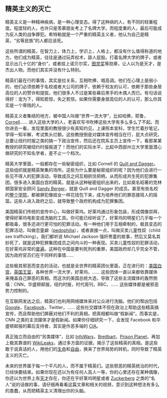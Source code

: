## 精英主义的灭亡

精英主义是一种精神疾病，是一种心理变态。得了这种病的人，有不同的轻重程度。程度轻的人，也许只是羡慕朋友考上了名牌大学。而程度重的人，最后可能成为反人类的战争罪犯。希特勒就是一个严重的精英主义者，他认为自己是精英，“劣等民族”的人都应该死。

这些所谓的精英，在智力上，体力上，学识上，人格上，都没有什么值得称道的地方。他们成为精英，往往是通过玩弄权术，舔人屁股。打着名牌大学的牌子，或者显示出几十亿的“身价”，或者挂上诺贝尔奖，[图灵奖](http://www.yinwang.org/blog-cn/2015/10/18/turing)等勋章，让人以为是天才，是杰出人物。而他们其实并没有什么特别。

精英们最在行的事情，其实是拉关系，互相吹捧，唱高调。他们在心理上是弱小的，他们必须依赖于名校或者大公司的牌子，依赖于校友的认可，依赖于那些身居高位的人的赞许和提拔。他们很多人不过是某些幕后黑手的木偶人而已。有句话说得好：宠为下，得知若惊，失之若惊。如果你需要身居高位的人的认可，那么你其实是一个卑贱的人。

精英主义者集结的地方，被中国人叫做“世界一流大学”，比如哈佛，耶鲁，[Cornell](http://www.yinwang.org/blog-cn/2014/01/04/authority)…… 进入这些大学的人，老喜欢写书吹捧这些大学有多么多么了不起。而你进去一看，发现里面的教授很少有真知灼见，上课照本宣科，学生忙着抄笔记，学得一知半解，考试焦头烂额。这些教授倒是对媒体宣传相当在行，屁大点研究，总要让纽约时报之类的搞一下政治宣传，然后还在院系主页上宣传一下，看那某某教授的研究被纽约时报报道了！而他们的实际水平，比起中西部州立大学里面潜心做研究的不知名学者，差不止一个档次。

精英大学里面，一般都存在一些秘密组织，比如 Cornell 的 [Quill and Dagger](https://en.wikipedia.org/wiki/Quill_and_Dagger)。这些组织就是精英聚集的场所。这些为什么要是秘密组织的呢？因为他们会进行一些见不得人的犯罪活动，导致成员之间互相抓住把柄，从而形成共生死的犯罪集团。很多进入美国白宫的精英，就是从这种秘密组织出来的，比如臭名昭著的克林顿国家安全顾问 [Sandy Berger](https://en.wikipedia.org/wiki/Sandy_Berger)，就是 Quill and Dagger 的成员。甚至有些名校的[整个学院](https://www.youtube.com/watch?v=cKy2c-itZEg&feature=youtu.be&t=1255)，都被罪犯像妓女一样花钱包下来，成为培养他们的罪恶接班人的摇篮。这些人进入政府之后，就导致整个政府机构成为犯罪集团。

美国精英们传统的宣传中心，叫做好莱坞。好莱坞通过形象包装，形成偶像崇拜，使得好莱坞电影变成洗脑的工具。你可能已经听说了，好莱坞的明星们几乎每一个都吸毒，很多还进行更可怕的犯罪活动。有一种他们用于互相牵制的，极其变态的犯罪活动，叫做恋童癖（[pedophilia](https://en.wikipedia.org/wiki/Pedophilia)），或者直接一点，叫做买卖儿童性奴（child sex trafficking）。我们都听说 Michael Jackson 强奸男童的故事，然后又莫名其妙死了，就是这种犯罪集团成员之间内斗的一种表现。买卖儿童性奴的犯罪活动，在好莱坞非常的[普遍](https://www.youtube.com/watch?v=roW238dfUUk)。这种在中国是要判死刑的重罪，美国政府却几乎完全不管，因为政府官员们在干同样的事情……

这些极其邪恶而变态的活动，也就是全世界的精英团伙里面，正在进行的：[美国白宫](https://www.youtube.com/watch?v=ekejhDu-biQ)，[英国王室](https://www.youtube.com/watch?v=NUfJXdMIRGw)，各种世界一流大学，好莱坞，…… 这些团体一直以来都依靠媒体来掩盖自己罪恶的真相。而这次的美国总统大选，导致了这些主流媒体的轰然倒塌：CNN，华盛顿邮报，纽约时报，时代周刊，BBC，…… 这些媒体都是被邪恶势力控制的。

在互联网发达之后，精英们也利用网络媒体来对公众进行洗脑。他们的帮凶包括 [Google](https://twitter.com/wikileaks/status/809305627319291906)，[Facebook](https://www.facebook.com/zuck/posts/10103253901916271)，Twitter，…… 这些社交媒体不但在政治上帮助这些精英搞宣传，而且帮助他们屏蔽对他们不利的真相，把真相都叫做“假新闻”。而事实是，CNN 之类的主流媒体才是假新闻。如果你仔细研究一下，会发现 Facebook 和华盛顿邮报的幕后支持者，其实是作恶多端的 [CIA](https://www.youtube.com/watch?v=oFH3uLuNL5Y)。

真正独立而自由的“另类媒体”，比如 [InfoWars](http://www.infowars.com/)，[Breitbart](http://www.wnd.com/)，[Prison Planet](http://www.prisonplanet.com)，再加上极其靠谱的 [WikiLeaks](https://wikileaks.org/)，通过多方面的证据，揭示了这些精英的真相。是这些敢于说真话的人，用他们的[生命](https://en.wikipedia.org/wiki/Andrew_Breitbart#Death)和[自由](http://www.yinwang.org/blog-cn/2016/11/22/assange-donation)，换来了世界局势的转机，同时导致了精英主义的灭亡。

未来的世界属于每一个平凡的人，而不属于精英们。这些邪恶的精英统治的时代，已经快要结束。如果你现在还以为有任何人高人一等，你的心里还存在某种偶像，你还以为世界上有[天才](http://www.yinwang.org/blog-cn/2015/10/18/turing)存在，你还在乎好莱坞明星或者 [Zuckerberg](https://www.youtube.com/watch?v=oFH3uLuNL5Y) 之类的“名人”说的话做的事，请仔细再看看这篇文章和相关的视频，意识到这种想法有多么的愚蠢，从而把精英主义清理出你的头脑。
